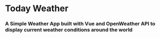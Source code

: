 # Today Weather
### A Simple Weather App built with Vue and OpenWeather API to display current weather conditions  around the world
